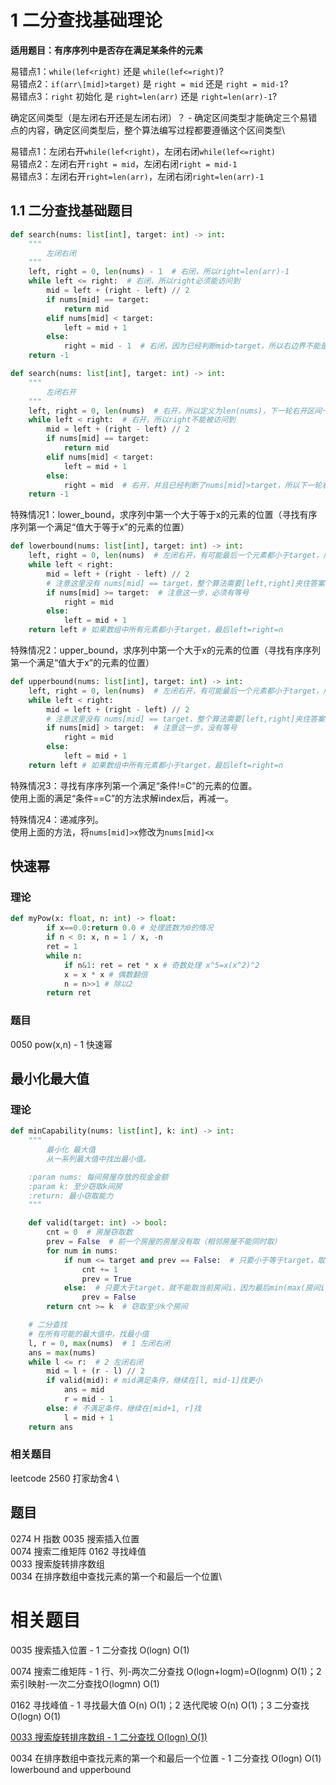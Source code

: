 # 1 二分查找基础理论
**适用题目：有序序列中是否存在满足某条件的元素**

易错点1：`while(lef<right)` 还是 `while(lef<=right)`?\
易错点2：`if(arr\[mid]>target)` 是 `right = mid` 还是 `right = mid-1`?\
易错点3：`right` 初始化 是 `right=len(arr)` 还是  `right=len(arr)-1`?

确定区间类型（是左闭右开还是左闭右闭）？ - 确定区间类型才能确定三个易错点的内容，确定区间类型后，整个算法编写过程都要遵循这个区间类型\

易错点1：左闭右开`while(lef<right)`，左闭右闭`while(lef<=right)`\
易错点2：左闭右开`right = mid`，左闭右闭`right = mid-1`\
易错点3：左闭右开`right=len(arr)`，左闭右闭`right=len(arr)-1`

## 1.1 二分查找基础题目

```python
def search(nums: list[int], target: int) -> int:
    """
        左闭右闭
    """
    left, right = 0, len(nums) - 1  # 右闭，所以right=len(arr)-1
    while left <= right:  # 右闭，所以right必须能访问到
        mid = left + (right - left) // 2
        if nums[mid] == target:
            return mid
        elif nums[mid] < target:
            left = mid + 1
        else:
            right = mid - 1  # 右闭，因为已经判断mid>target，所以右边界不能是mid，必须是mid-1
    return -1
```

```python
def search(nums: list[int], target: int) -> int:
    """
        左闭右开
    """
    left, right = 0, len(nums)  # 右开，所以定义为len(nums)，下一轮右开区间一定不包含mid
    while left < right:  # 右开，所以right不能被访问到
        mid = left + (right - left) // 2
        if nums[mid] == target:
            return mid
        elif nums[mid] < target:
            left = mid + 1
        else:
            right = mid  # 右开，并且已经判断了nums[mid]>target，所以下一轮右开区间一定不包含mid
    return -1
```

特殊情况1：lower_bound，求序列中第一个大于等于x的元素的位置（寻找有序序列第一个满足“值大于等于x”的元素的位置）

```python
def lowerbound(nums: list[int], target: int) -> int:
    left, right = 0, len(nums)  # 左闭右开，有可能最后一个元素都小于target，所以最后一个元素必须能访问到。
    while left < right:
        mid = left + (right - left) // 2
        # 注意这里没有 nums[mid] == target，整个算法需要[left,right]夹住答案
        if nums[mid] >= target:  # 注意这一步，必须有等号
            right = mid
        else:
            left = mid + 1
    return left # 如果数组中所有元素都小于target，最后left=right=n
```

特殊情况2：upper_bound，求序列中第一个大于x的元素的位置（寻找有序序列第一个满足“值大于x”的元素的位置）

```python
def upperbound(nums: list[int], target: int) -> int:
    left, right = 0, len(nums)  # 左闭右开，有可能最后一个元素都小于target，所以最后一个元素必须能访问到。
    while left < right:
        mid = left + (right - left) // 2
        # 注意这里没有 nums[mid] == target，整个算法需要[left,right]夹住答案
        if nums[mid] > target:  # 注意这一步，没有等号
            right = mid
        else:
            left = mid + 1
    return left # 如果数组中所有元素都小于target，最后left=right=n
```

特殊情况3：寻找有序序列第一个满足“条件!=C”的元素的位置。\
使用上面的满足“条件==C”的方法求解index后，再减一。

特殊情况4：递减序列。\
使用上面的方法，将`nums[mid]>x`修改为`nums[mid]<x`

## 快速幂
### 理论
```python
def myPow(x: float, n: int) -> float:
        if x==0.0:return 0.0 # 处理底数为0的情况
        if n < 0: x, n = 1 / x, -n
        ret = 1
        while n:
            if n&1: ret = ret * x # 奇数处理 x^5=x(x^2)^2
            x = x * x # 偶数翻倍
            n = n>>1 # 除以2
        return ret
```
### 题目
0050 pow(x,n) - 1 快速幂

## 最小化最大值
### 理论
```python
def minCapability(nums: list[int], k: int) -> int:
    """
        最小化 最大值
        从一系列最大值中找出最小值。

    :param nums: 每间房屋存放的现金金额
    :param k: 至少窃取k间房
    :return: 最小窃取能力
    """

    def valid(target: int) -> bool:
        cnt = 0  # 房屋窃取数
        prev = False  # 前一个房屋的房屋没有取（相邻房屋不能同时取）
        for num in nums:
            if num <= target and prev == False:  # 只要小于等于target，取当前房间i，最后min(max(房间i...),,...,max(房间j...))一定小于等于target。
                cnt += 1
                prev = True
            else:  # 只要大于target，就不能取当前房间i，因为最后min(max(房间i...),...,max(房间j...))有可能大于target。
                prev = False
        return cnt >= k  # 窃取至少k个房间

    # 二分查找
    # 在所有可能的最大值中，找最小值
    l, r = 0, max(nums)  # 1 左闭右闭
    ans = max(nums)
    while l <= r:  # 2 左闭右闭
        mid = l + (r - l) // 2
        if valid(mid): # mid满足条件，继续在[l, mid-1]找更小
            ans = mid
            r = mid - 1
        else: # 不满足条件，继续在[mid+1, r]找
            l = mid + 1
    return ans
```
### 相关题目
leetcode 2560 打家劫舍4 \


## 题目

0274 H 指数
0035 搜索插入位置\
0074 搜索二维矩阵
0162 寻找峰值\
0033 搜索旋转排序数组\
0034 在排序数组中查找元素的第一个和最后一个位置\


# 相关题目
0035 搜索插入位置 - 1 二分查找 O(logn) O(1)

0074 搜索二维矩阵 - 1 行、列-两次二分查找 O(logn+logm)=O(lognm) O(1)；2 索引映射-一次二分查找O(logmn) O(1)

0162 寻找峰值 - 1 寻找最大值 O(n) O(1)；2 迭代爬坡 O(n) O(1)；3 二分查找 O(logn) O(1) 

<u>0033 搜索旋转排序数组 - 1 二分查找 O(logn) O(1) </u>

0034 在排序数组中查找元素的第一个和最后一个位置 - 1 二分查找 O(logn) O(1) lowerbound and upperbound

